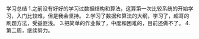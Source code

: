 学习总结
1.之前没有好好的学习过数据结构和算法，这算第一次比较系统的开始学习，入门比较难，但是我会坚持。
2.学习了数据和算法的大纲，学习了，超哥的刷题方法，受益匪浅。
3.把简单的作业做了，中度和困难的，目前还做不了。
4.第二周，继续努力。